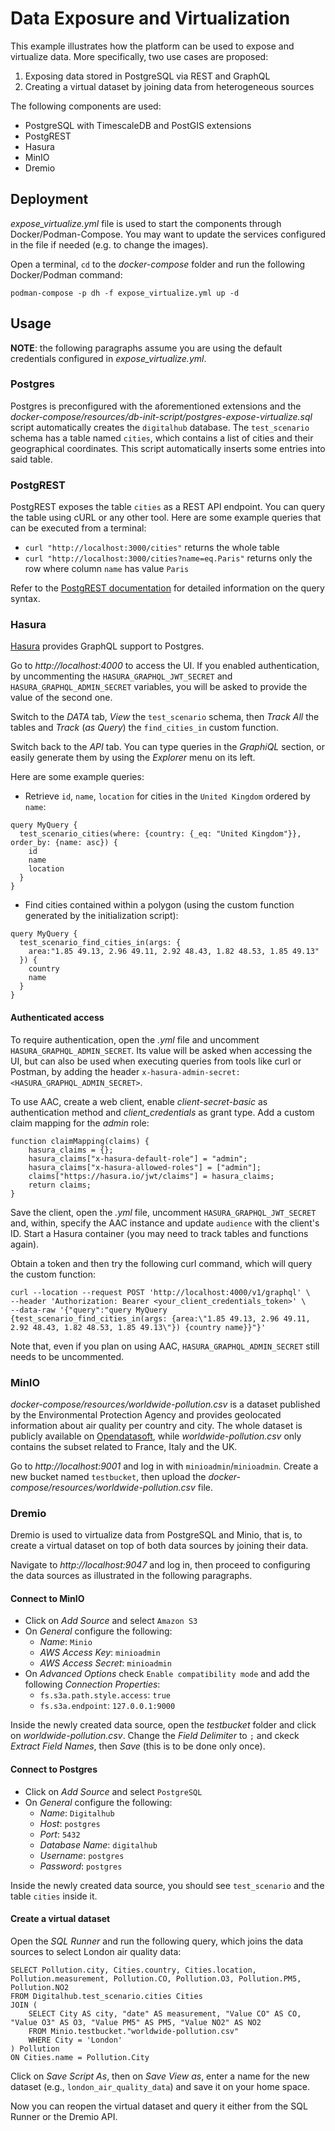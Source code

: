 # Data Exposure and Virtualization

This example illustrates how the platform can be used to expose and virtualize data. More specifically, two use cases are proposed:

1. Exposing data stored in PostgreSQL via REST and GraphQL
2. Creating a virtual dataset by joining data from heterogeneous sources

The following components are used:

- PostgreSQL with TimescaleDB and PostGIS extensions
- PostgREST
- Hasura
- MinIO
- Dremio

## Deployment

*expose_virtualize.yml* file is used to start the components through Docker/Podman-Compose. You may want to update the services configured in the file if needed (e.g. to change the images).

Open a terminal, `cd` to the *docker-compose* folder and run the following Docker/Podman command:

```shell
podman-compose -p dh -f expose_virtualize.yml up -d
```

## Usage

**NOTE**: the following paragraphs assume you are using the default credentials configured in *expose_virtualize.yml*.

### Postgres

Postgres is preconfigured with the aforementioned extensions and the *docker-compose/resources/db-init-script/postgres-expose-virtualize.sql* script automatically creates the `digitalhub` database. The `test_scenario` schema has a table named `cities`, which contains a list of cities and their geographical coordinates. This script automatically inserts some entries into said table.

### PostgREST

PostgREST exposes the table `cities` as a REST API endpoint. You can query the table using cURL or any other tool. Here are some example queries that can be executed from a terminal:

- `curl "http://localhost:3000/cities"` returns the whole table
- `curl "http://localhost:3000/cities?name=eq.Paris"` returns only the row where column `name` has value `Paris`

Refer to the [PostgREST documentation](https://postgrest.org/en/stable/api.html) for detailed information on the query syntax.

### Hasura

[Hasura](https://github.com/hasura/graphql-engine) provides GraphQL support to Postgres.

Go to *http://localhost:4000* to access the UI. If you enabled authentication, by uncommenting the `HASURA_GRAPHQL_JWT_SECRET` and `HASURA_GRAPHQL_ADMIN_SECRET` variables, you will be asked to provide the value of the second one.

Switch to the *DATA* tab, *View* the `test_scenario` schema, then *Track All* the tables and *Track* (*as Query*) the `find_cities_in` custom function.

Switch back to the *API* tab. You can type queries in the *GraphiQL* section, or easily generate them by using the *Explorer* menu on its left.

Here are some example queries:

- Retrieve `id`, `name`, `location` for cities in the `United Kingdom` ordered by `name`:

```
query MyQuery {
  test_scenario_cities(where: {country: {_eq: "United Kingdom"}}, order_by: {name: asc}) {
    id
    name
    location
  }
}
```

- Find cities contained within a polygon (using the custom function generated by the initialization script):
```
query MyQuery {
  test_scenario_find_cities_in(args: {
    area:"1.85 49.13, 2.96 49.11, 2.92 48.43, 1.82 48.53, 1.85 49.13"
  }) {
    country
    name
  }
}
```

#### Authenticated access
To require authentication, open the *.yml* file and uncomment `HASURA_GRAPHQL_ADMIN_SECRET`. Its value will be asked when accessing the UI, but can also be used when executing queries from tools like curl or Postman, by adding the header `x-hasura-admin-secret: <HASURA_GRAPHQL_ADMIN_SECRET>`.

To use AAC, create a web client, enable *client-secret-basic* as authentication method and *client_credentials* as grant type. Add a custom claim mapping for the *admin* role:
```
function claimMapping(claims) {
    hasura_claims = {};
    hasura_claims["x-hasura-default-role"] = "admin";
    hasura_claims["x-hasura-allowed-roles"] = ["admin"];
    claims["https://hasura.io/jwt/claims"] = hasura_claims;
    return claims;
}
```
Save the client, open the *.yml* file, uncomment `HASURA_GRAPHQL_JWT_SECRET` and, within, specify the AAC instance and update `audience` with the client's ID. Start a Hasura container (you may need to track tables and functions again).

Obtain a token and then try the following curl command, which will query the custom function:
```
curl --location --request POST 'http://localhost:4000/v1/graphql' \
--header 'Authorization: Bearer <your_client_credentials_token>' \
--data-raw '{"query":"query MyQuery {test_scenario_find_cities_in(args: {area:\"1.85 49.13, 2.96 49.11, 2.92 48.43, 1.82 48.53, 1.85 49.13\"}) {country name}}"}'
```

Note that, even if you plan on using AAC, `HASURA_GRAPHQL_ADMIN_SECRET` still needs to be uncommented.

### MinIO

*docker-compose/resources/worldwide-pollution.csv* is a dataset published by the Environmental Protection Agency and provides geolocated information about air quality per country and city. The whole dataset is publicly available on [Opendatasoft](https://public.opendatasoft.com/explore/dataset/worldwide-pollution/information/?disjunctive.country&disjunctive.filename), while *worldwide-pollution.csv* only contains the subset related to France, Italy and the UK.

Go to *http://localhost:9001* and log in with `minioadmin`/`minioadmin`. Create a new bucket named `testbucket`, then upload the *docker-compose/resources/worldwide-pollution.csv* file.

### Dremio

Dremio is used to virtualize data from PostgreSQL and Minio, that is, to create a virtual dataset on top of both data sources by joining their data.

Navigate to *http://localhost:9047* and log in, then proceed to configuring the data sources as illustrated in the following paragraphs.

#### Connect to MinIO

- Click on *Add Source* and select `Amazon S3`
- On *General* configure the following:
    - *Name*: `Minio`
    - *AWS Access Key*: `minioadmin`
    - *AWS Access Secret*: `minioadmin`
- On *Advanced Options* check `Enable compatibility mode` and add the following *Connection Properties*:
    - `fs.s3a.path.style.access`: `true`
    - `fs.s3a.endpoint`: `127.0.0.1:9000`

Inside the newly created data source, open the *testbucket* folder and click on *worldwide-pollution.csv*. Change the *Field Delimiter* to `;` and ckeck *Extract Field Names*, then *Save* (this is to be done only once).

#### Connect to Postgres

- Click on *Add Source* and select `PostgreSQL`
- On *General* configure the following:
    - *Name*: `Digitalhub`
    - *Host*: `postgres`
    - *Port*: `5432`
    - *Database Name*: `digitalhub`
    - *Username*: `postgres`
    - *Password*: `postgres`

Inside the newly created data source, you should see `test_scenario` and the table `cities` inside it.

#### Create a virtual dataset

Open the *SQL Runner* and run the following query, which joins the data sources to select London air quality data:

```
SELECT Pollution.city, Cities.country, Cities.location, Pollution.measurement, Pollution.CO, Pollution.O3, Pollution.PM5, Pollution.NO2
FROM Digitalhub.test_scenario.cities Cities
JOIN (
    SELECT City AS city, "date" AS measurement, "Value CO" AS CO, "Value O3" AS O3, "Value PM5" AS PM5, "Value NO2" AS NO2
    FROM Minio.testbucket."worldwide-pollution.csv"
    WHERE City = 'London'
) Pollution
ON Cities.name = Pollution.City
```

Click on *Save Script As*, then on *Save View as*, enter a name for the new dataset (e.g., `london_air_quality_data`) and save it on your home space.

Now you can reopen the virtual dataset and query it either from the SQL Runner or the Dremio API.
